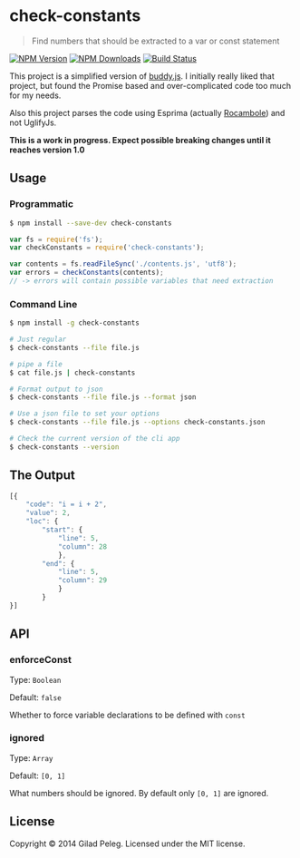 # check-constants
> Find numbers that should be extracted to a var or const statement

[![NPM Version](http://img.shields.io/npm/v/check-constants.svg?style=flat)](https://npmjs.org/package/check-constants)
[![NPM Downloads](http://img.shields.io/npm/dm/check-constants.svg?style=flat)](https://npmjs.org/package/check-constants)
[![Build Status](http://img.shields.io/travis/pgilad/check-constants.svg?style=flat)](https://travis-ci.org/pgilad/check-constants)

This project is a simplified version of [buddy.js](https://github.com/danielstjules/buddy.js).
I initially really liked that project, but found the Promise based and over-complicated code too much for my needs.

Also this project parses the code using Esprima
 (actually [Rocambole](https://github.com/millermedeiros/rocambole)) and not UglifyJs.

**This is a work in progress. Expect possible breaking changes until it reaches version 1.0**

## Usage

### Programmatic

```bash
$ npm install --save-dev check-constants
```

```js
var fs = require('fs');
var checkConstants = require('check-constants');

var contents = fs.readFileSync('./contents.js', 'utf8');
var errors = checkConstants(contents);
// -> errors will contain possible variables that need extraction
```

### Command Line

```bash
$ npm install -g check-constants
```

```bash
# Just regular
$ check-constants --file file.js

# pipe a file
$ cat file.js | check-constants

# Format output to json
$ check-constants --file file.js --format json

# Use a json file to set your options
$ check-constants --file file.js --options check-constants.json

# Check the current version of the cli app
$ check-constants --version
```

## The Output
```js
[{
    "code": "i = i + 2",
    "value": 2,
    "loc": {
        "start": {
            "line": 5,
            "column": 28
            },
        "end": {
            "line": 5,
            "column": 29
            }
        }
}]
```

## API

### enforceConst

Type: `Boolean`

Default: `false`

Whether to force variable declarations to be defined with `const`

### ignored

Type: `Array`

Default: `[0, 1]`

What numbers should be ignored. By default only `[0, 1]` are ignored.

## License
Copyright © 2014 Gilad Peleg. Licensed under the MIT license.
